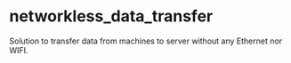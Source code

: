 # networkless_data_transfer
Solution to transfer data from machines to server without any Ethernet nor WIFI.
